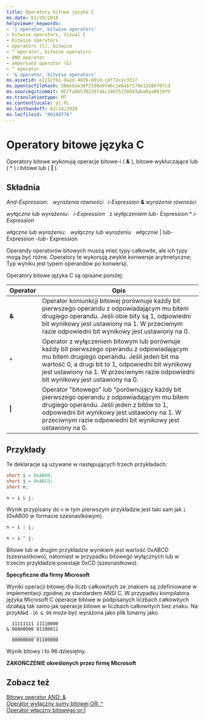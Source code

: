 ```yaml
---
title: Operatory bitowe języka C
ms.date: 01/29/2018
helpviewer_keywords:
- '| operator, bitwise operators'
- bitwise operators, Visual C
- bitwise operators
- operators [C], bitwise
- ^ operator, bitwise operators
- AND operator
- ampersand operator (&)
- ^ operator
- '& operator, bitwise operators'
ms.assetid: e22127b1-9a2d-4876-b01d-c8f72cec3317
ms.openlocfilehash: 50be8ae38f21d0a9f46c180abf179e1358b707cd
ms.sourcegitcommit: 857fa6b530224fa6c18675138043aba9aa0619fb
ms.translationtype: MT
ms.contentlocale: pl-PL
ms.lasthandoff: 03/24/2020
ms.locfileid: "80168776"
---
```

# <a name="c-bitwise-operators"></a>Operatory bitowe języka C

Operatory bitowe wykonują operacje bitowe-i ( **&** ), bitowe wykluczające lub ( **^** ) i bitowe lub ( **&#124;** ).

## <a name="syntax"></a>Składnia

*And-Expression*: &nbsp;&nbsp;*wyrażenia równości* &nbsp;&nbsp;*i-Expression* **&** *wyrażenie równości*

*wyłączne lub wyrażeniu*: &nbsp;&nbsp;*i-Expression* &nbsp;&nbsp;z *wyłączeniem lub-* Expression **^** *i-Expression*

*włączne lub wyrażeniu*: &nbsp;&nbsp;*wyłączny lub wyrażeniu* &nbsp;&nbsp;*włącznie* &#124; lub-Expression *-lub-* Expression

Operandy operatorów bitowych muszą mieć typy całkowite, ale ich typy mogą być różne. Operatory te wykonują zwykle konwersje arytmetyczne; Typ wyniku jest typem operandów po konwersji.

Operatory bitowe języka C są opisane poniżej:

|Operator|Opis|
|--------------|-----------------|
|**&**|Operator koniunkcji bitowej porównuje każdy bit pierwszego operandu z odpowiadającym mu bitem drugiego operandu. Jeśli obie bity są 1, odpowiedni bit wynikowy jest ustawiony na 1. W przeciwnym razie odpowiedni bit wynikowy jest ustawiony na 0.|
|**^**|Operator z wyłączeniem bitowym lub porównuje każdy bit pierwszego operandu z odpowiadającym mu bitem drugiego operandu. Jeśli jeden bit ma wartość 0, a drugi bit to 1, odpowiedni bit wynikowy jest ustawiony na 1. W przeciwnym razie odpowiedni bit wynikowy jest ustawiony na 0.|
|**&#124;**|Operator "bitowego" lub "porównujący każdy bit pierwszego operandu z odpowiadającym mu bitem drugiego operandu. Jeśli jeden z bitów to 1, odpowiedni bit wynikowy jest ustawiony na 1. W przeciwnym razie odpowiedni bit wynikowy jest ustawiony na 0.|

## <a name="examples"></a>Przykłady

Te deklaracje są używane w następujących trzech przykładach:

```C
short i = 0xAB00;
short j = 0xABCD;
short n;

n = i & j;
```

Wynik przypisany do `n` w tym pierwszym przykładzie jest taki sam jak `i` (0xAB00 w formacie szesnastkowym).

```C
n = i | j;

n = i ^ j;
```

Bitowe lub w drugim przykładzie wynikiem jest wartość 0xABCD (szesnastkowo), natomiast w przypadku bitowego wyłącznych lub w trzecim przykładzie powstaje 0xCD (szesnastkowo).

**Specyficzne dla firmy Microsoft**

Wyniki operacji bitowej dla liczb całkowitych ze znakiem są zdefiniowane w implementacji zgodnej ze standardem ANSI C. W przypadku kompilatora języka Microsoft C operacje bitowe w podpisanych liczbach całkowitych działają tak samo jak operacje bitowe w liczbach całkowitych bez znaku. Na przykład `-16 & 99` może być wyrażona jako plik binarny jako

```Expression
  11111111 11110000
& 00000000 01100011
  _________________
  00000000 01100000
```

Wynik bitowy i to 96 dziesiętny.

**ZAKOŃCZENIE określonych przez firmę Microsoft**

## <a name="see-also"></a>Zobacz też

[Bitowy operator AND: &](../cpp/bitwise-and-operator-amp.md)<br/>
[Operator wyłączny sumy bitowej OR: ^](../cpp/bitwise-exclusive-or-operator-hat.md)<br/>
[Operator włączny bitowego or:&#124;](../cpp/bitwise-inclusive-or-operator-pipe.md)
